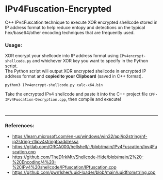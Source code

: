 # IPv4Fuscation-Encrypted

C++ IPv4Fuscation technique to execute XOR encrypted shellcode stored in IP address format to help reduce entopy and detections on the typical hex/base64/other encoding techniques that are frequently used.

### Usage:

XOR encrypt your shellcode into IP address format using `IPv4encrypt-shellcode.py` and whichever XOR key you want to specify in the Python script. <br />
The Python script will output XOR encrypted shellcode in encrypted IP address format and **copied to your Clipboard** (saved in C++ format). 
```
python3 IPv4encrypt-shellcode.py calc-x64.bin
```

Take the encrypted IPv4 shellcode and paste it into the C++ project file `CPP-IPv4Fuscation-Decryption.cpp`, then compile and execute!


<br />

--------------
### References:

- https://learn.microsoft.com/en-us/windows/win32/api/ip2string/nf-ip2string-rtlipv4stringtoaddressa
- https://gitlab.com/ORCA000/hellshell/-/blob/main/IPv4Fuscation/Ipv4Fuscation.cpp
- https://github.com/TheD1rkMtr/Shellcode-Hide/blob/main/2%20-%20Encoding/4%20-%20IPv4%20shellcode/IPfuscation/IPfuscation.cpp
- https://github.com/pwn1sher/uuid-loader/blob/main/uuidfromstring.cpp
